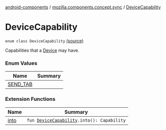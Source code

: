 [android-components](../../index.md) / [mozilla.components.concept.sync](../index.md) / [DeviceCapability](./index.md)

# DeviceCapability

`enum class DeviceCapability` [(source)](https://github.com/mozilla-mobile/android-components/blob/master/components/concept/sync/src/main/java/mozilla/components/concept/sync/Devices.kt#L134)

Capabilities that a [Device](../-device/index.md) may have.

### Enum Values

| Name | Summary |
|---|---|
| [SEND_TAB](-s-e-n-d_-t-a-b.md) |  |

### Extension Functions

| Name | Summary |
|---|---|
| [into](../../mozilla.components.service.fxa/into.md) | `fun `[`DeviceCapability`](./index.md)`.into(): Capability` |
